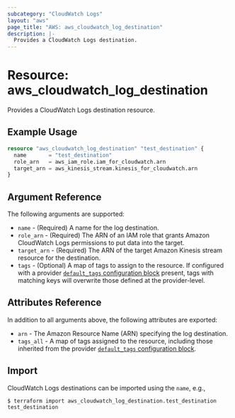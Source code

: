 ```yaml
---
subcategory: "CloudWatch Logs"
layout: "aws"
page_title: "AWS: aws_cloudwatch_log_destination"
description: |-
  Provides a CloudWatch Logs destination.
---
```


# Resource: aws_cloudwatch_log_destination

Provides a CloudWatch Logs destination resource.

## Example Usage

```terraform
resource "aws_cloudwatch_log_destination" "test_destination" {
  name       = "test_destination"
  role_arn   = aws_iam_role.iam_for_cloudwatch.arn
  target_arn = aws_kinesis_stream.kinesis_for_cloudwatch.arn
}
```

## Argument Reference

The following arguments are supported:

* `name` - (Required) A name for the log destination.
* `role_arn` - (Required) The ARN of an IAM role that grants Amazon CloudWatch Logs permissions to put data into the target.
* `target_arn` - (Required) The ARN of the target Amazon Kinesis stream resource for the destination.
* `tags` - (Optional) A map of tags to assign to the resource. If configured with a provider [`default_tags` configuration block](https://registry.terraform.io/providers/hashicorp/aws/latest/docs#default_tags-configuration-block) present, tags with matching keys will overwrite those defined at the provider-level.

## Attributes Reference

In addition to all arguments above, the following attributes are exported:

* `arn` - The Amazon Resource Name (ARN) specifying the log destination.
* `tags_all` - A map of tags assigned to the resource, including those inherited from the provider [`default_tags` configuration block](https://registry.terraform.io/providers/hashicorp/aws/latest/docs#default_tags-configuration-block).

## Import

CloudWatch Logs destinations can be imported using the `name`, e.g.,

```
$ terraform import aws_cloudwatch_log_destination.test_destination test_destination
```

<!-- cache-key: cdktf-0.17.0-pre.15 input-6fc55a0c1338ffb7807a970547454aae24758b50caa52ecae3f2e9d3756e202f -->